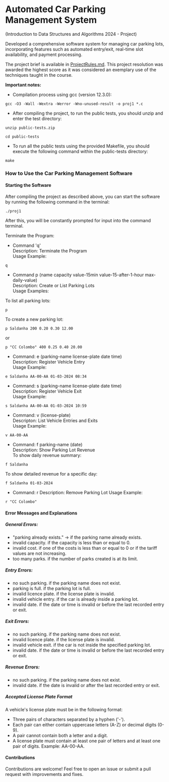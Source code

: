 # Automated Car Parking Management System 
(Introduction to Data Structures and Algorithms 2024 - Project) 

Developed a comprehensive software system for managing car parking lots, incorporating features such as automated entry/exit, real-time slot availability, and payment processing.

The project brief is available in [ProjectRules.md](ProjectRules.md).
This project resolution was awarded the highest score as it was considered an exemplary use of the techniques taught in the course. </br>


**Important notes:**

- Compilation process using gcc (version 12.3.0):
```
gcc -O3 -Wall -Wextra -Werror -Wno-unused-result -o proj1 *.c
```

- After compiling the project, to run the public tests, you should unzip and enter the test directory:
```
unzip public-tests.zip
```
```
cd public-tests
```
- To run all the public tests using the provided Makefile, you should execute the following command within the public-tests directory:
```
make
```
### How to Use the Car Parking Management Software
#### Starting the Software
After compiling the project as described above, you can start the software by running the following command in the terminal:
```
./proj1
```
After this, you will be constantly prompted for input into the command terminal.

Terminate the Program:

 - Command 'q' </br>
  Description: Terminate the Program </br>
  Usage Example:
```
q
```

 - Command p  (name capacity value-15min value-15-after-1-hour max-daily-value) </br>
 Description: Create or List Parking Lots </br>
 Usage Examples: </br>

To list all parking lots:
```
p
```
To create a new parking lot:
```
p Saldanha 200 0.20 0.30 12.00
```
or
```
p "CC Colombo" 400 0.25 0.40 20.00
```

 - Command: e (parking-name license-plate date time) </br>
 Description: Register Vehicle Entry </br>
 Usage Example: </br>
```
e Saldanha AA-00-AA 01-03-2024 08:34
```

 - Command: s (parking-name license-plate date time) </br>
 Description: Register Vehicle Exit </br>
 Usage Example:</br>
```
s Saldanha AA-00-AA 01-03-2024 10:59
```

 - Command: v (license-plate) </br>
 Descripton: List Vehicle Entries and Exits </br>
 Usage Example: </br>
```
v AA-00-AA
```

 - Command: f parking-name (date) </br>
 Description: Show Parking Lot Revenue </br>
 To show daily revenue summary: </br>
```
f Saldanha
```
To show detailed revenue for a specific day:
```
f Saldanha 01-03-2024
```

 - Command: r <parking-name>
 Description: Remove Parking Lot
 Usage Example:
```
r "CC Colombo"
```

#### Error Messages and Explanations
##### General Errors:
 - "parking already exists." ->  if the parking name already exists.
 - invalid capacity. if the capacity is less than or equal to 0.
 - invalid cost. if one of the costs is less than or equal to 0 or if the tariff values are not increasing.
 - too many parks. if the number of parks created is at its limit.
##### Entry Errors:
 - no such parking. if the parking name does not exist.
 - parking is full. if the parking lot is full.
 - invalid licence plate. if the license plate is invalid.
 - invalid vehicle entry. if the car is already inside a parking lot.
 - invalid date. if the date or time is invalid or before the last recorded entry or exit.
##### Exit Errors:
 - no such parking. if the parking name does not exist.
 - invalid licence plate. if the license plate is invalid.
 - invalid vehicle exit. if the car is not inside the specified parking lot.
 - invalid date. if the date or time is invalid or before the last recorded entry or exit.
##### Revenue Errors:
 - no such parking. if the parking name does not exist.
 - invalid date. if the date is invalid or after the last recorded entry or exit.
##### Accepted License Plate Format
A vehicle's license plate must be in the following format: </br>
- Three pairs of characters separated by a hyphen ('-').
- Each pair can either contain uppercase letters (A-Z) or decimal digits (0-9).
- A pair cannot contain both a letter and a digit.
- A license plate must contain at least one pair of letters and at least one pair of digits.
Example: AA-00-AA.

#### Contributions
Contributions are welcome! Feel free to open an issue or submit a pull request with improvements and fixes.


